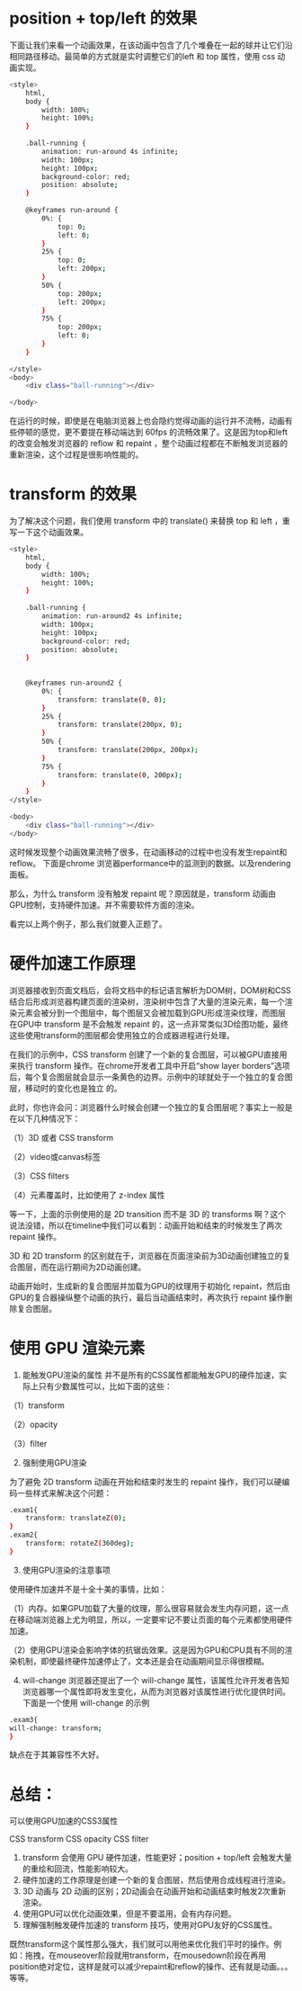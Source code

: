 # position + top/left 的效果

下⾯让我们来看⼀个动画效果，在该动画中包含了⼏个堆叠在⼀起的球并让它们沿相同路径移动。最简单的⽅式就是实时调整它们的left 和 top 属性，使⽤ css 动画实现。

```sh
<style>
    html,
    body {
        width: 100%;
        height: 100%;
    }
    
    .ball-running {
        animation: run-around 4s infinite;
        width: 100px;
        height: 100px;
        background-color: red;
        position: absolute;
    }
    
    @keyframes run-around {
        0%: {
            top: 0;
            left: 0;
        }
        25% {
            top: 0;
            left: 200px;
        }
        50% {
            top: 200px;
            left: 200px;
        }
        75% {
            top: 200px;
            left: 0;
        }
    }
    
</style>
<body>
    <div class="ball-running"></div>
 
</body>
```

在运⾏的时候，即使是在电脑浏览器上也会隐约觉得动画的运⾏并不流畅，动画有些停顿的感觉，更不要提在移动端达到 60fps 的流畅效果了。这是因为top和left的改变会触发浏览器的 reflow 和 repaint ，整个动画过程都在不断触发浏览器的重新渲染，这个过程是很影响性能的。


# transform 的效果

为了解决这个问题，我们使⽤ transform 中的 translate() 来替换 top 和 left ，重写⼀下这个动画效果。

```sh
<style>
    html,
    body {
        width: 100%;
        height: 100%;
    }
    
    .ball-running {
        animation: run-around2 4s infinite;
        width: 100px;
        height: 100px;
        background-color: red;
        position: absolute;
    }
    
 
    @keyframes run-around2 {
        0%: {
            transform: translate(0, 0);
        }
        25% {
            transform: translate(200px, 0);
        }
        50% {
            transform: translate(200px, 200px);
        }
        75% {
            transform: translate(0, 200px);
        }
    }
</style>
 
<body>
    <div class="ball-running"></div>
</body>
```

这时候发现整个动画效果流畅了很多，在动画移动的过程中也没有发⽣repaint和reflow。
下面是chrome 浏览器performance中的监测到的数据。以及rendering面板。

那么，为什么 transform 没有触发 repaint 呢？原因就是，transform 动画由GPU控制，支持硬件加速。并不需要软件⽅⾯的渲染。

看完以上两个例子，那么我们就要入正题了。

# 硬件加速⼯作原理

浏览器接收到页⾯⽂档后，会将⽂档中的标记语⾔解析为DOM树，DOM树和CSS结合后形成浏览器构建页⾯的渲染树，渲染树中包含了⼤量的渲染元素，每⼀个渲染元素会被分到⼀个图层中，每个图层⼜会被加载到GPU形成渲染纹理，⽽图层在GPU中 transform 是不会触发 repaint 的，这⼀点⾮常类似3D绘图功能，最终这些使⽤transform的图层都会使⽤独⽴的合成器进程进⾏处理。

在我们的⽰例中，CSS transform 创建了⼀个新的复合图层，可以被GPU直接⽤来执⾏ transform 操作。在chrome开发者⼯具中开启“show layer borders”选项后，每个复合图层就会显⽰⼀条黄⾊的边界。⽰例中的球就处于⼀个独⽴的复合图层，移动时的变化也是独⽴
的。

此时，你也许会问：浏览器什么时候会创建⼀个独⽴的复合图层呢？事实上⼀般是在以下⼏种情况下：

（1）3D 或者 CSS transform

（2）video或canvas标签

（3）CSS filters

（4）元素覆盖时，⽐如使⽤了 z-index 属性

等⼀下，上⾯的⽰例使⽤的是 2D transition ⽽不是 3D 的 transforms 啊？这个说法没错，所以在timeline中我们可以看到：动画开始和结束的时候发⽣了两次 repaint 操作。

3D 和 2D transform 的区别就在于，浏览器在页⾯渲染前为3D动画创建独⽴的复合图层，⽽在运⾏期间为2D动画创建。

动画开始时，⽣成新的复合图层并加载为GPU的纹理⽤于初始化 repaint，然后由GPU的复合器操纵整个动画的执⾏，最后当动画结束时，再次执⾏ repaint 操作删除复合图层。

# 使⽤ GPU 渲染元素

1. 能触发GPU渲染的属性
并不是所有的CSS属性都能触发GPU的硬件加速，实际上只有少数属性可以，⽐如下⾯的这些：

（1）transform

（2）opacity

（3）filter

2. 强制使⽤GPU渲染

为了避免 2D transform 动画在开始和结束时发⽣的 repaint 操作，我们可以硬编码⼀些样式来解决这个问题：

```sh
.exam1{
    transform: translateZ(0);
}
.exam2{
    transform: rotateZ(360deg);
}
```

3. 使⽤GPU渲染的注意事项

使⽤硬件加速并不是⼗全⼗美的事情，⽐如：

（1）内存。如果GPU加载了⼤量的纹理，那么很容易就会发⽣内存问题，这⼀点在移动端浏览器上尤为明显，所以，⼀定要牢记不要让页⾯的每个元素都使⽤硬件加速。

（2）使⽤GPU渲染会影响字体的抗锯齿效果。这是因为GPU和CPU具有不同的渲染机制，即使最终硬件加速停⽌了，⽂本还是会在动画期间显⽰得很模糊。

4. will-change
浏览器还提出了⼀个 will-change 属性，该属性允许开发者告知浏览器哪⼀个属性即将发⽣变化，从⽽为浏览器对该属性进⾏优化提供时间。下⾯是⼀个使⽤ will-change 的⽰例
```sh
.exam3{
will-change: transform;
}
```
缺点在于其兼容性不⼤好。

# 总结：

可以使用GPU加速的CSS3属性

CSS transform
CSS opacity
CSS filter

1. transform 会使⽤ GPU 硬件加速，性能更好；position + top/left 会触发⼤量的重绘和回流，性能影响较⼤。
2. 硬件加速的⼯作原理是创建⼀个新的复合图层，然后使⽤合成线程进⾏渲染。
3. 3D 动画与 2D 动画的区别；2D动画会在动画开始和动画结束时触发2次重新渲染。
4. 使⽤GPU可以优化动画效果，但是不要滥⽤，会有内存问题。
5. 理解强制触发硬件加速的 transform 技巧，使⽤对GPU友好的CSS属性。

既然transform这个属性那么强大，我们就可以用他来优化我们平时的操作。例如：拖拽，在mouseover阶段就用transform，在mousedown阶段在再用position绝对定位，这样是就可以减少repaint和reflow的操作、还有就是动画。。。等等。